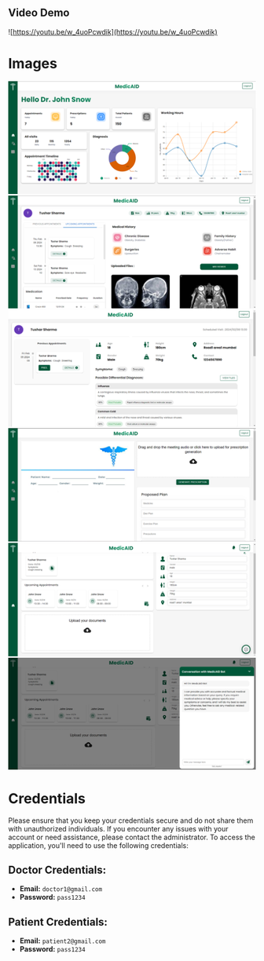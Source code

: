 ## Video Demo
![https://youtu.be/w_4uoPcwdik](https://youtu.be/w_4uoPcwdik)

# Images
![alt text](https://github.com/PrateekR16/MedicAID/blob/readme-imgs/images/image1.png)
![alt text](https://github.com/PrateekR16/MedicAID/blob/readme-imgs/images/image2.png)
![alt text](https://github.com/PrateekR16/MedicAID/blob/readme-imgs/images/image3.png)
![alt text](https://github.com/PrateekR16/MedicAID/blob/readme-imgs/images/image4.png)
![alt text](https://github.com/PrateekR16/MedicAID/blob/readme-imgs/images/image5.png)
![alt text](https://github.com/PrateekR16/MedicAID/blob/readme-imgs/images/image6.png)



# Credentials
Please ensure that you keep your credentials secure and do not share them with unauthorized individuals. If you encounter any issues with your account or need assistance, please contact the administrator.
To access the application, you'll need to use the following credentials:

## Doctor Credentials:
- **Email:** `doctor1@gmail.com`
- **Password:** `pass1234`

## Patient Credentials:
- **Email:** `patient2@gmail.com`
- **Password:** `pass1234`

